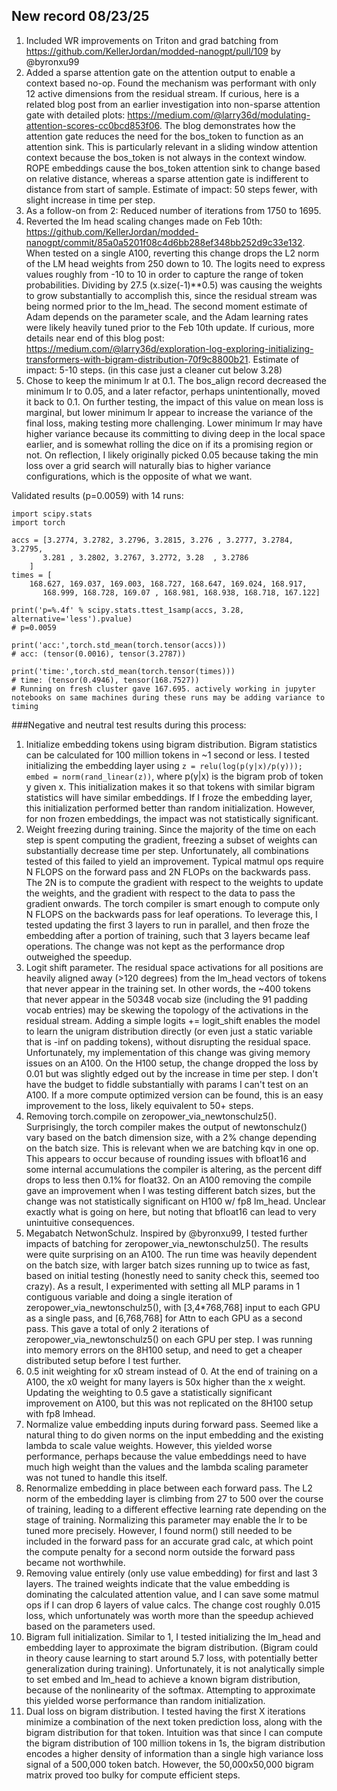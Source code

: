 ## New record 08/23/25

1. Included WR improvements on Triton and grad batching from https://github.com/KellerJordan/modded-nanogpt/pull/109 by @byronxu99
2. Added a sparse attention gate on the attention output to enable a context based no-op. Found the mechanism was performant with only 12 active dimensions from the residual stream. If curious, here is a related blog post from an earlier investigation into non-sparse attention gate with detailed plots: https://medium.com/@larry36d/modulating-attention-scores-cc0bcd853f06. The blog demonstrates how the attention gate reduces the need for the bos_token to function as an attention sink. This is particularly relevant in a sliding window attention context because the bos_token is not always in the context window. ROPE embeddings cause the bos_token attention sink to change based on relative distance, whereas a sparse attention gate is indifferent to distance from start of sample. Estimate of impact: 50 steps fewer, with slight increase in time per step.
3. As a follow-on from 2: Reduced number of iterations from 1750 to 1695.
4. Reverted the lm head scaling changes made on Feb 10th: https://github.com/KellerJordan/modded-nanogpt/commit/85a0a5201f08c4d6bb288ef348bb252d9c33e132. When tested on a single A100, reverting this change drops the L2 norm of the LM head weights from 250 down to 10. The logits need to express values roughly from -10 to 10 in order to capture the range of token probabilities. Dividing by 27.5 (x.size(-1)**0.5) was causing the weights to grow substantially to accomplish this, since the residual stream was being normed prior to the lm_head. The second moment estimate of Adam depends on the parameter scale, and the Adam learning rates were likely heavily tuned prior to the Feb 10th update. If curious, more details near end of this blog post: https://medium.com/@larry36d/exploration-log-exploring-initializing-transformers-with-bigram-distribution-70f9c8800b21. Estimate of impact: 5-10 steps. (in this case just a cleaner cut below 3.28)
5. Chose to keep the minimum lr at 0.1. The bos_align record decreased the minimum lr to 0.05, and a later refactor, perhaps unintentionally, moved it back to 0.1. On further testing, the impact of this value on mean loss is marginal, but lower minimum lr appear to increase the variance of the final loss, making testing more challenging. Lower minimum lr may have higher variance because its committing to diving deep in the local space earlier, and is somewhat rolling the dice on if its a promising region or not. On reflection, I likely originally picked 0.05 because taking the min loss over a grid search will naturally bias to higher variance configurations, which is the opposite of what we want.


Validated results (p=0.0059) with 14 runs:
```
import scipy.stats
import torch

accs = [3.2774, 3.2782, 3.2796, 3.2815, 3.276 , 3.2777, 3.2784, 3.2795,
       3.281 , 3.2802, 3.2767, 3.2772, 3.28  , 3.2786
    ]
times = [
    168.627, 169.037, 169.003, 168.727, 168.647, 169.024, 168.917,
       168.999, 168.728, 169.07 , 168.981, 168.938, 168.718, 167.122]

print('p=%.4f' % scipy.stats.ttest_1samp(accs, 3.28, alternative='less').pvalue)
# p=0.0059

print('acc:',torch.std_mean(torch.tensor(accs)))
# acc: (tensor(0.0016), tensor(3.2787))

print('time:',torch.std_mean(torch.tensor(times)))
# time: (tensor(0.4946), tensor(168.7527)) 
# Running on fresh cluster gave 167.695. actively working in jupyter notebooks on same machines during these runs may be adding variance to timing
```

###Negative and neutral test results during this process:

1. Initialize embedding tokens using bigram distribution. Bigram statistics can be calculated for 100 million tokens in ~1 second or less. I tested initializing the embedding layer using `z = relu(log(p(y|x)/p(y))); embed = norm(rand_linear(z))`, where p(y|x) is the bigram prob of token y given x. This initialization makes it so that tokens with similar bigram statistics will have similar embeddings. If I froze the embedding layer, this initialization performed better than random initialization. However, for non frozen embeddings, the impact was not statistically significant.
2. Weight freezing during training. Since the majority of the time on each step is spent computing the gradient, freezing a subset of weights can substantially decrease time per step. Unfortunately, all combinations tested of this failed to yield an improvement. Typical matmul ops require N FLOPS on the forward pass and 2N FLOPs on the backwards pass. The 2N is to compute the gradient with respect to the weights to update the weights, and the gradient with respect to the data to pass the gradient onwards. The torch compiler is smart enough to compute only N FLOPS on the backwards pass for leaf operations. To leverage this, I tested updating the first 3 layers to run in parallel, and then froze the embedding after a portion of training, such that 3 layers became leaf operations. The change was not kept as the performance drop outweighed the speedup.
3. Logit shift parameter. The residual space activations for all positions are heavily aligned away (>120 degrees) from the lm_head vectors of tokens that never appear in the training set. In other words, the ~400 tokens that never appear in the 50348 vocab size (including the 91 padding vocab entries) may be skewing the topology of the activations in the residual stream. Adding a simple logits += logit_shift enables the model to learn the unigram distribution directly (or even just a static variable that is -inf on padding tokens), without disrupting the residual space. Unfortunately, my implementation of this change was giving memory issues on an A100. On the H100 setup, the change dropped the loss by 0.01 but was slightly edged out by the increase in time per step. I don't have the budget to fiddle substantially with params I can't test on an A100. If a more compute optimized version can be found, this is an easy improvement to the loss, likely equivalent to 50+ steps.
4. Removing torch.compile on zeropower_via_newtonschulz5(). Surprisingly, the torch compiler makes the output of newtonschulz() vary based on the batch dimension size, with a 2% change depending on the batch size. This is relevant when we are batching kqv in one op. This appears to occur because of rounding issues with bfloat16 and some internal accumulations the compiler is altering, as the percent diff drops to less then 0.1% for float32. On an A100 removing the compile gave an improvement when I was testing different batch sizes, but the change was not statistically significant on H100 w/ fp8 lm_head. Unclear exactly what is going on here, but noting that bfloat16 can lead to very unintuitive consequences.
5. Megabatch NetwonSchulz. Inspired by @byronxu99, I tested further impacts of batching for zeropower_via_newtonschulz5(). The results were quite surprising on an A100. The run time was heavily dependent on the batch size, with larger batch sizes running up to twice as fast, based on initial testing (honestly need to sanity check this, seemed too crazy). As a result, I experimented with setting all MLP params in 1 contiguous variable and doing a single iteration of zeropower_via_newtonschulz5(), with [3,4*768,768] input to each GPU as a single pass, and [6,768,768] for Attn to each GPU as a second pass. This gave a total of only 2 iterations of zeropower_via_newtonschulz5() on each GPU per step. I was running into memory errors on the 8H100 setup, and need to get a cheaper distributed setup before I test further.
6. 0.5 init weighting for x0 stream instead of 0. At the end of training on a A100, the x0 weight for many layers is 50x higher than the x weight. Updating the weighting to 0.5 gave a statistically significant improvement on A100, but this was not replicated on the 8H100 setup with fp8 lmhead.
7. Normalize value embedding inputs during forward pass. Seemed like a natural thing to do given norms on the input embedding and the existing lambda to scale value weights. However, this yielded worse performance, perhaps because the value embeddings need to have much high weight than the values and the lambda scaling parameter was not tuned to handle this itself.
8. Renormalize embedding in place between each forward pass. The L2 norm of the embedding layer is climbing from 27 to 500 over the course of training, leading to a different effective learning rate depending on the stage of training. Normalizing this parameter may enable the lr to be tuned more precisely. However, I found norm() still needed to be included in the forward pass for an accurate grad calc, at which point the compute penalty for a second norm outside the forward pass became not worthwhile.
9. Removing value entirely (only use value embedding) for first and last 3 layers. The trained weights indicate that the value embedding is dominating the calculated attention value, and I can save some matmul ops if I can drop 6 layers of value calcs. The change cost roughly 0.015 loss, which unfortunately was worth more than the speedup achieved based on the parameters used.
10. Bigram full initialization. Similar to 1, I tested initializing the lm_head and embedding layer to approximate the bigram distribution. (Bigram could in theory cause learning to start around 5.7 loss, with potentially better generalization during training). Unfortunately, it is not analytically simple to set embed and lm_head to achieve a known bigram distribution, because of the nonlinearity of the softmax. Attempting to approximate this yielded worse performance than random initialization.
11. Dual loss on bigram distribution. I tested having the first X iterations minimize a combination of the next token prediction loss, along with the bigram distribution for that token. Intuition was that since I can compute the bigram distribution of 100 million tokens in 1s, the bigram distribution encodes a higher density of information than a single high variance loss signal of a 500,000 token batch. However, the 50,000x50,000 bigram matrix proved too bulky for compute efficient steps.

